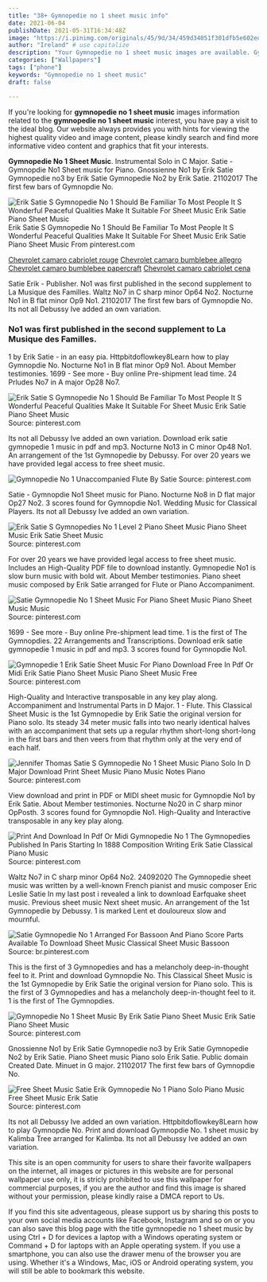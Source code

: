 ```yaml
---
title: "38+ Gymnopedie no 1 sheet music info"
date: 2021-06-04
publishDate: 2021-05-31T16:34:48Z
image: "https://i.pinimg.com/originals/45/9d/34/459d34051f301dfb5e602edaa8031529.jpg"
author: "Ireland" # use capitalize
description: "Your Gymnopedie no 1 sheet music images are available. Gymnopedie no 1 sheet music are a topic that is being searched for and liked by netizens today. You can Get the Gymnopedie no 1 sheet music files here. Download all royalty-free vectors."
categories: ["Wallpapers"]
tags: ["phone"]
keywords: "Gymnopedie no 1 sheet music"
draft: false

---
```


If you're looking for **gymnopedie no 1 sheet music** images information related to the **gymnopedie no 1 sheet music** interest, you have pay a visit to the ideal  blog.  Our website always  provides you with  hints  for viewing  the highest  quality video and image  content, please kindly search and find more informative video content and graphics  that fit your interests.

**Gymnopedie No 1 Sheet Music**. Instrumental Solo in C Major. Satie - Gymnopdie No1 Sheet music for Piano. Gnossienne No1 by Erik Satie Gymnopedie no3 by Erik Satie Gymnopedie No2 by Erik Satie. 21102017 The first few bars of Gymnopdie No.

![Erik Satie S Gymnopedie No 1 Should Be Familiar To Most People It S Wonderful Peaceful Qualities Make It Suitable For Sheet Music Erik Satie Piano Sheet Music](https://i.pinimg.com/originals/58/c7/4e/58c74eb05c5e2044bfbdc1563b72f10f.jpg "Erik Satie S Gymnopedie No 1 Should Be Familiar To Most People It S Wonderful Peaceful Qualities Make It Suitable For Sheet Music Erik Satie Piano Sheet Music")
Erik Satie S Gymnopedie No 1 Should Be Familiar To Most People It S Wonderful Peaceful Qualities Make It Suitable For Sheet Music Erik Satie Piano Sheet Music From pinterest.com

[Chevrolet camaro cabriolet rouge](/chevrolet-camaro-cabriolet-rouge/)
[Chevrolet camaro bumblebee allegro](/chevrolet-camaro-bumblebee-allegro/)
[Chevrolet camaro bumblebee papercraft](/chevrolet-camaro-bumblebee-papercraft/)
[Chevrolet camaro cabriolet cena](/chevrolet-camaro-cabriolet-cena/)

Satie Erik - Publisher. No1 was first published in the second supplement to La Musique des Familles. Waltz No7 in C sharp minor Op64 No2. Nocturne No1 in B flat minor Op9 No1. 21102017 The first few bars of Gymnopdie No. Its not all Debussy Ive added an own variation.

### No1 was first published in the second supplement to La Musique des Familles.

1 by Erik Satie - in an easy pia. Httpbitdoflowkey8Learn how to play Gymnopdie No. Nocturne No1 in B flat minor Op9 No1. About Member testimonies. 1699 - See more - Buy online Pre-shipment lead time. 24 Prludes No7 in A major Op28 No7.


![Erik Satie S Gymnopedie No 1 Should Be Familiar To Most People It S Wonderful Peaceful Qualities Make It Suitable For Sheet Music Erik Satie Piano Sheet Music](https://i.pinimg.com/originals/58/c7/4e/58c74eb05c5e2044bfbdc1563b72f10f.jpg "Erik Satie S Gymnopedie No 1 Should Be Familiar To Most People It S Wonderful Peaceful Qualities Make It Suitable For Sheet Music Erik Satie Piano Sheet Music")
Source: pinterest.com

Its not all Debussy Ive added an own variation. Download erik satie gymnopedie 1 music in pdf and mp3. Nocturne No13 in C minor Op48 No1. An arrangement of the 1st Gymnopedie by Debussy. For over 20 years we have provided legal access to free sheet music.

![Gymnopedie No 1 Unaccompanied Flute By Satie](https://i.pinimg.com/originals/d0/79/fd/d079fdf6230d4eb275c6d1e241f45bf8.gif "Gymnopedie No 1 Unaccompanied Flute By Satie")
Source: pinterest.com

Satie - Gymnopdie No1 Sheet music for Piano. Nocturne No8 in D flat major Op27 No2. 3 scores found for Gymnopdie No1. Wedding Music for Classical Players. Its not all Debussy Ive added an own variation.

![Erik Satie S Gymnopedies No 1 Level 2 Piano Sheet Music Piano Sheet Music Erik Satie Sheet Music](https://i.pinimg.com/564x/ef/4d/9a/ef4d9a54e221b9780a60d165921ac98d.jpg "Erik Satie S Gymnopedies No 1 Level 2 Piano Sheet Music Piano Sheet Music Erik Satie Sheet Music")
Source: pinterest.com

For over 20 years we have provided legal access to free sheet music. Includes an High-Quality PDF file to download instantly. Gymnopedie No1 is slow burn music with bold wit. About Member testimonies. Piano sheet music composed by Erik Satie arranged for Flute or Piano Accompaniment.

![Satie Gymnopedie No 1 Sheet Music For Piano Sheet Music Piano Sheet Music Music](https://i.pinimg.com/originals/57/5e/20/575e20a67a6d4004a57fa76b1ea356a7.jpg "Satie Gymnopedie No 1 Sheet Music For Piano Sheet Music Piano Sheet Music Music")
Source: pinterest.com

1699 - See more - Buy online Pre-shipment lead time. 1 is the first of The Gymnopdies. 22 Arrangements and Transcriptions. Download erik satie gymnopedie 1 music in pdf and mp3. 3 scores found for Gymnopdie No1.

![Gymnopedie 1 Erik Satie Sheet Music For Piano Download Free In Pdf Or Midi Erik Satie Piano Sheet Music Piano Sheet Music Free](https://i.pinimg.com/originals/17/12/79/171279e18a04ef1e38d7b6217cb35d7f.png "Gymnopedie 1 Erik Satie Sheet Music For Piano Download Free In Pdf Or Midi Erik Satie Piano Sheet Music Piano Sheet Music Free")
Source: pinterest.com

High-Quality and Interactive transposable in any key play along. Accompaniment and Instrumental Parts in D Major. 1 - Flute. This Classical Sheet Music is the 1st Gymnopedie by Erik Satie the original version for Piano solo. Its steady 34 meter music falls into two nearly identical halves with an accompaniment that sets up a regular rhythm short-long short-long in the first bars and then veers from that rhythm only at the very end of each half.

![Jennifer Thomas Satie S Gymnopedie No 1 Sheet Music Piano Solo In D Major Download Print Sheet Music Piano Music Notes Piano](https://i.pinimg.com/originals/7f/c1/b5/7fc1b5882fae13824fde08f3b18399cd.gif "Jennifer Thomas Satie S Gymnopedie No 1 Sheet Music Piano Solo In D Major Download Print Sheet Music Piano Music Notes Piano")
Source: pinterest.com

View download and print in PDF or MIDI sheet music for Gymnopdie No1 by Erik Satie. About Member testimonies. Nocturne No20 in C sharp minor OpPosth. 3 scores found for Gymnopdie No1. High-Quality and Interactive transposable in any key play along.

![Print And Download In Pdf Or Midi Gymnopedie No 1 The Gymnopedies Published In Paris Starting In 1888 Composition Writing Erik Satie Classical Piano Music](https://i.pinimg.com/originals/91/49/8a/91498a981c80115ca98ccfb0c9815f95.png "Print And Download In Pdf Or Midi Gymnopedie No 1 The Gymnopedies Published In Paris Starting In 1888 Composition Writing Erik Satie Classical Piano Music")
Source: pinterest.com

Waltz No7 in C sharp minor Op64 No2. 24092020 The Gymnopedie sheet music was written by a well-known French pianist and music composer Eric Leslie Satie In my last post i revealed a link to download Earfquake sheet music. Previous sheet music Next sheet music. An arrangement of the 1st Gymnopedie by Debussy. 1 is marked Lent et douloureux slow and mournful.

![Satie Gymnopedie No 1 Arranged For Bassoon And Piano Score Parts Available To Download Sheet Music Classical Sheet Music Bassoon](https://i.pinimg.com/originals/5c/de/b4/5cdeb49994e371df711cd334b9fd2d56.jpg "Satie Gymnopedie No 1 Arranged For Bassoon And Piano Score Parts Available To Download Sheet Music Classical Sheet Music Bassoon")
Source: br.pinterest.com

This is the first of 3 Gymnopedies and has a melancholy deep-in-thought feel to it. Print and download Gymnopdie No. This Classical Sheet Music is the 1st Gymnopedie by Erik Satie the original version for Piano solo. This is the first of 3 Gymnopedies and has a melancholy deep-in-thought feel to it. 1 is the first of The Gymnopdies.

![Gymnopedie No 1 Sheet Music By Erik Satie Piano Sheet Music Erik Satie Piano Sheet Music](https://i.pinimg.com/originals/35/d8/b6/35d8b6247fd44c142d832e80e0d57f4b.gif "Gymnopedie No 1 Sheet Music By Erik Satie Piano Sheet Music Erik Satie Piano Sheet Music")
Source: pinterest.com

Gnossienne No1 by Erik Satie Gymnopedie no3 by Erik Satie Gymnopedie No2 by Erik Satie. Piano Sheet music Piano solo Erik Satie. Public domain Created Date. Minuet in G major. 21102017 The first few bars of Gymnopdie No.

![Free Sheet Music Satie Erik Gymnopedie No 1 Piano Solo Piano Music Free Sheet Music Erik Satie](https://i.pinimg.com/originals/45/9d/34/459d34051f301dfb5e602edaa8031529.jpg "Free Sheet Music Satie Erik Gymnopedie No 1 Piano Solo Piano Music Free Sheet Music Erik Satie")
Source: pinterest.com

Its not all Debussy Ive added an own variation. Httpbitdoflowkey8Learn how to play Gymnopdie No. Print and download Gymnopdie No. 1 sheet music by Kalimba Tree arranged for Kalimba. Its not all Debussy Ive added an own variation.

This site is an open community for users to share their favorite wallpapers on the internet, all images or pictures in this website are for personal wallpaper use only, it is stricly prohibited to use this wallpaper for commercial purposes, if you are the author and find this image is shared without your permission, please kindly raise a DMCA report to Us.

If you find this site adventageous, please support us by sharing this posts to your own social media accounts like Facebook, Instagram and so on or you can also save this blog page with the title gymnopedie no 1 sheet music by using Ctrl + D for devices a laptop with a Windows operating system or Command + D for laptops with an Apple operating system. If you use a smartphone, you can also use the drawer menu of the browser you are using. Whether it's a Windows, Mac, iOS or Android operating system, you will still be able to bookmark this website.

